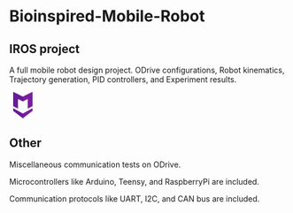 # Bioinspired-Mobile-Robot

## IROS project

A full mobile robot design project. ODrive configurations, Robot kinematics, Trajectory generation, PID controllers, and Experiment results.

![alt text](https://github.com/adam-p/markdown-here/raw/master/src/common/images/icon48.png "Logo Title Text 1")

## Other

Miscellaneous communication tests on ODrive.

Microcontrollers like Arduino, Teensy, and RaspberryPi are included.

Communication protocols like UART, I2C, and CAN bus are included.
